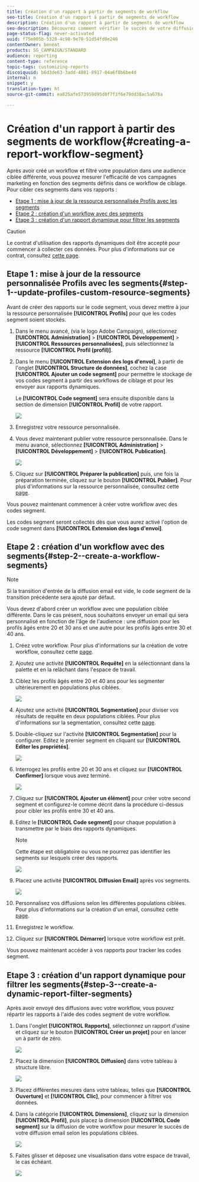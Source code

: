 ```yaml
---
title: Création d'un rapport à partir de segments de workflow
seo-title: Création d'un rapport à partir de segments de workflow
description: Création d'un rapport à partir de segments de workflow
seo-description: Découvrez comment vérifier le succès de votre diffusion en fonction des segments de vos workflows dans vos rapports.
page-status-flag: never-activated
uuid: f75e005b-5328-4c98-9e78-51d54fd0e246
contentOwner: beneat
products: SG_CAMPAIGN/STANDARD
audience: reporting
content-type: reference
topic-tags: customizing-reports
discoiquuid: b6d3de63-3add-4881-8917-04a6f8b6be4d
internal: n
snippet: y
translation-type: ht
source-git-commit: ea825afe573959d95d0f7f3f6e79dd38ac5a678a

---
```



# Création d'un rapport à partir des segments de workflow{#creating-a-report-workflow-segment}

Après avoir créé un workflow et filtré votre population dans une audience ciblée différente, vous pouvez mesurer l'efficacité de vos campagnes marketing en fonction des segments définis dans ce workflow de ciblage.
Pour cibler ces segments dans vos rapports :

* [Etape 1 : mise à jour de la ressource personnalisée Profils avec les segments](#step-1--update-profiles-custom-resource-segments)
* [Etape 2 : création d'un workflow avec des segments](#step-2--create-a-workflow-segments)
* [Etape 3 : création d'un rapport dynamique pour filtrer les segments](#step-3--create-a-dynamic-report-filter-segments)

>[!CAUTION]
>Le contrat d'utilisation des rapports dynamiques doit être accepté pour commencer à collecter ces données.
>Pour plus d'informations sur ce contrat, consultez [cette page](../../reporting/using/about-dynamic-reports.md#dynamic-reporting-usage-agreement).

## Etape 1 : mise à jour de la ressource personnalisée Profils avec les segments{#step-1--update-profiles-custom-resource-segments}

Avant de créer des rapports sur le code segment, vous devez mettre à jour la ressource personnalisée **[!UICONTROL Profils]** pour que les codes segment soient stockés.

1. Dans le menu avancé, (via le logo Adobe Campaign), sélectionnez **[!UICONTROL Administration]** &gt; **[!UICONTROL Développement]** &gt; **[!UICONTROL Ressources personnalisées]**, puis sélectionnez la ressource **[!UICONTROL Profil (profil)]**.
1. Dans le menu **[!UICONTROL Extension des logs d'envoi]**, à partir de l'onglet **[!UICONTROL Structure de données]**, cochez la case **[!UICONTROL Ajouter un code segment]** pour permettre le stockage de vos codes segment à partir des workflows de ciblage et pour les envoyer aux rapports dynamiques.

   Le **[!UICONTROL Code segment]** sera ensuite disponible dans la section de dimension **[!UICONTROL Profil]** de votre rapport.

   ![](assets/report_segment_4.png)

1. Enregistrez votre ressource personnalisée.

1. Vous devez maintenant publier votre ressource personnalisée.
Dans le menu avancé, sélectionnez **[!UICONTROL Administration]** &gt; **[!UICONTROL Développement]** &gt; **[!UICONTROL Publication]**.

   ![](assets/custom_profile_7.png)

1. Cliquez sur **[!UICONTROL Préparer la publication]** puis, une fois la préparation terminée, cliquez sur le bouton **[!UICONTROL Publier]**. Pour plus d'informations sur la ressource personnalisée, consultez cette [page](../../developing/using/updating-the-database-structure.md).

Vous pouvez maintenant commencer à créer votre workflow avec des codes segment.

Les codes segment seront collectés dès que vous aurez activé l'option de code segment dans **[!UICONTROL Extension des logs d'envoi]**.

## Etape 2 : création d'un workflow avec des segments{#step-2--create-a-workflow-segments}

>[!NOTE]
>Si la transition d'entrée de la diffusion email est vide, le code segment de la transition précédente sera ajouté par défaut.

Vous devez d'abord créer un workflow avec une population ciblée différente. Dans le cas présent, nous souhaitons envoyer un email qui sera personnalisé en fonction de l'âge de l'audience : une diffusion pour les profils âgés entre 20 et 30 ans et une autre pour les profils âgés entre 30 et 40 ans.

1. Créez votre workflow. Pour plus d'informations sur la création de votre workflow, consultez cette [page](../../automating/using/building-a-workflow.md).

1. Ajoutez une activité **[!UICONTROL Requête]** en la sélectionnant dans la palette et en la relâchant dans l'espace de travail.

1. Ciblez les profils âgés entre 20 et 40 ans pour les segmenter ultérieurement en populations plus ciblées.

   ![](assets/report_segment_1.png)

1. Ajoutez une activité **[!UICONTROL Segmentation]** pour diviser vos résultats de requête en deux populations ciblées. Pour plus d'informations sur la segmentation, consultez cette [page](../../automating/using/targeting-data.md#segmenting-data).

1. Double-cliquez sur l'activité **[!UICONTROL Segmentation]** pour la configurer. Editez le premier segment en cliquant sur **[!UICONTROL Editer les propriétés]**.

   ![](assets/report_segment_7.png)

1. Interrogez les profils entre 20 et 30 ans et cliquez sur **[!UICONTROL Confirmer]** lorsque vous avez terminé.

   ![](assets/report_segment_8.png)

1. Cliquez sur **[!UICONTROL Ajouter un élément]** pour créer votre second segment et configurez-le comme décrit dans la procédure ci-dessus pour cibler les profils entre 30 et 40 ans.

1. Editez le **[!UICONTROL Code segment]** pour chaque population à transmettre par le biais des rapports dynamiques.

   >[!NOTE]
   >Cette étape est obligatoire ou vous ne pourrez pas identifier les segments sur lesquels créer des rapports.

   ![](assets/report_segment_9.png)

1. Placez une activité **[!UICONTROL Diffusion Email]** après vos segments.

   ![](assets/report_segment_3.png)

1. Personnalisez vos diffusions selon les différentes populations ciblées. Pour plus d'informations sur la création d'un email, consultez cette [page](../../designing/using/overview.md).

1. Enregistrez le workflow.

1. Cliquez sur **[!UICONTROL Démarrer]** lorsque votre workflow est prêt.

Vous pouvez maintenant accéder à vos rapports pour tracker les codes segment.

## Etape 3 : création d'un rapport dynamique pour filtrer les segments{#step-3--create-a-dynamic-report-filter-segments}

Après avoir envoyé des diffusions avec votre workflow, vous pouvez répartir les rapports à l'aide des codes segment de votre workflow.

1. Dans l'onglet **[!UICONTROL Rapports]**, sélectionnez un rapport d'usine et cliquez sur le bouton **[!UICONTROL Créer un projet]** pour en lancer un à partir de zéro.

   ![](assets/custom_profile_18.png)
1. Placez la dimension **[!UICONTROL Diffusion]** dans votre tableau à structure libre.

   ![](assets/report_segment_5.png)

1. Placez différentes mesures dans votre tableau, telles que **[!UICONTROL Ouverture]** et **[!UICONTROL Clic]**, pour commencer à filtrer vos données.
1. Dans la catégorie **[!UICONTROL Dimensions]**, cliquez sur la dimension **[!UICONTROL Profil]**, puis placez la dimension **[!UICONTROL Code segment]** sur la diffusion de votre workflow pour mesurer le succès de votre diffusion email selon les populations ciblées.

   ![](assets/report_segment_6.png)

1. Faites glisser et déposez une visualisation dans votre espace de travail, le cas échéant.

   ![](assets/report_segment_10.png)
